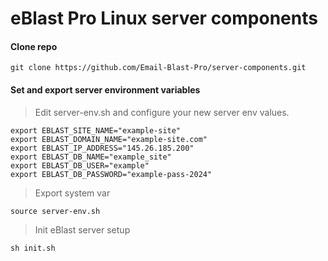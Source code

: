 # eBlast Pro Linux server components

#### Clone repo

```shell
git clone https://github.com/Email-Blast-Pro/server-components.git
```

#### Set and export server environment variables

> Edit server-env.sh and configure your new server env values.

```shell
export EBLAST_SITE_NAME="example-site"
export EBLAST_DOMAIN_NAME="example-site.com"
export EBLAST_IP_ADDRESS="145.26.185.200"
export EBLAST_DB_NAME="example_site"
export EBLAST_DB_USER="example"
export EBLAST_DB_PASSWORD="example-pass-2024"
```

> Export system var

```shell
source server-env.sh
```

> Init eBlast server setup

```shell
sh init.sh
```
